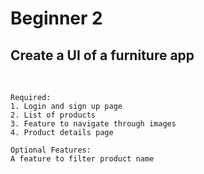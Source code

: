 # Beginner 2

## __Create a UI of a furniture app__
<br>

```
Required:
1. Login and sign up page
2. List of products
3. Feature to navigate through images
4. Product details page
```
```
Optional Features:
A feature to filter product name
```
